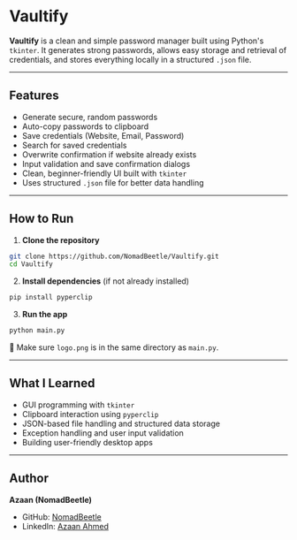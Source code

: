 # Vaultify

**Vaultify** is a clean and simple password manager built using Python's `tkinter`. It generates strong passwords, allows easy storage and retrieval of credentials, and stores everything locally in a structured `.json` file.

---

## Features

* Generate secure, random passwords
* Auto-copy passwords to clipboard
*  Save credentials (Website, Email, Password)
*  Search for saved credentials
*  Overwrite confirmation if website already exists
*  Input validation and save confirmation dialogs
*  Clean, beginner-friendly UI built with `tkinter`
*  Uses structured `.json` file for better data handling

---

## How to Run

1. **Clone the repository**

```bash
git clone https://github.com/NomadBeetle/Vaultify.git
cd Vaultify
```

2. **Install dependencies** (if not already installed)

```bash
pip install pyperclip
```

3. **Run the app**

```bash
python main.py
```

📌 Make sure `logo.png` is in the same directory as `main.py`.

---

## What I Learned

* GUI programming with `tkinter`
* Clipboard interaction using `pyperclip`
* JSON-based file handling and structured data storage
* Exception handling and user input validation
* Building user-friendly desktop apps

---

## Author

**Azaan (NomadBeetle)**

* GitHub: [NomadBeetle](https://github.com/NomadBeetle)
* LinkedIn: [Azaan Ahmed](https://www.linkedin.com/in/azaan-ahmed)
